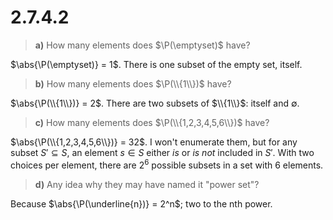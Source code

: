 # 2.7.4.2 

> **a)** How many elements does $\P(\emptyset)$ have?

$\abs{\P(\emptyset)} = 1$. There is one subset of the empty set, itself.

> **b)** How many elements does $\P(\\{1\\})$ have?

$\abs{\P(\\{1\\})} = 2$. There are two subsets of $\\{1\\}$: itself and
$\emptyset$.
 
> **c)** How many elements does $\P(\\{1,2,3,4,5,6\\})$ have?

$\abs{\P(\\{1,2,3,4,5,6\\})} = 32$. I won't enumerate them, but for any subset
$S' \subseteq S$, an element $s \in S$ either _is_ or _is not_ included in $S'$.
With two choices per element, there are $2^6$ possible subsets in a set with 6
elements.
 
> **d)** Any idea why they may have named it "power set"?

Because $\abs{\P(\underline{n})} = 2^n$; two to the nth power.

